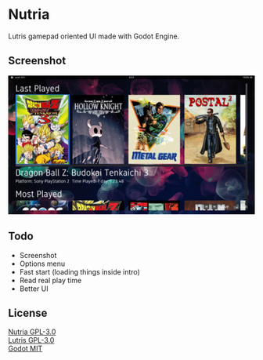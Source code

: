 # Nutria

Lutris gamepad oriented UI made with Godot Engine.

## Screenshot

![Home](screenshots/home.png)

## Todo

- Screenshot
- Options menu
- Fast start (loading things inside intro)
- Read real play time
- Better UI

## License

[Nutria GPL-3.0](LICENSE)  
[Lutris GPL-3.0](https://github.com/lutris/lutris/blob/master/LICENSE)  
[Godot MIT](https://github.com/godotengine/godot/blob/master/LICENSE.txt)
